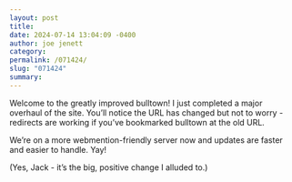```yaml
---
layout: post
title: 
date: 2024-07-14 13:04:09 -0400
author: joe jenett
category: 
permalink: /071424/
slug: "071424"
summary:
---
```

Welcome to the greatly improved bulltown! I just completed a major overhaul of the site. You’ll notice the URL has changed but not to worry - redirects are working if you’ve bookmarked bulltown at the old URL.

We’re on a more webmention-friendly server now and updates are faster and easier to handle. Yay!

(Yes, Jack - it’s the big, positive change I alluded to.)

<a href="https://brid.gy/publish/mastodon"></a>